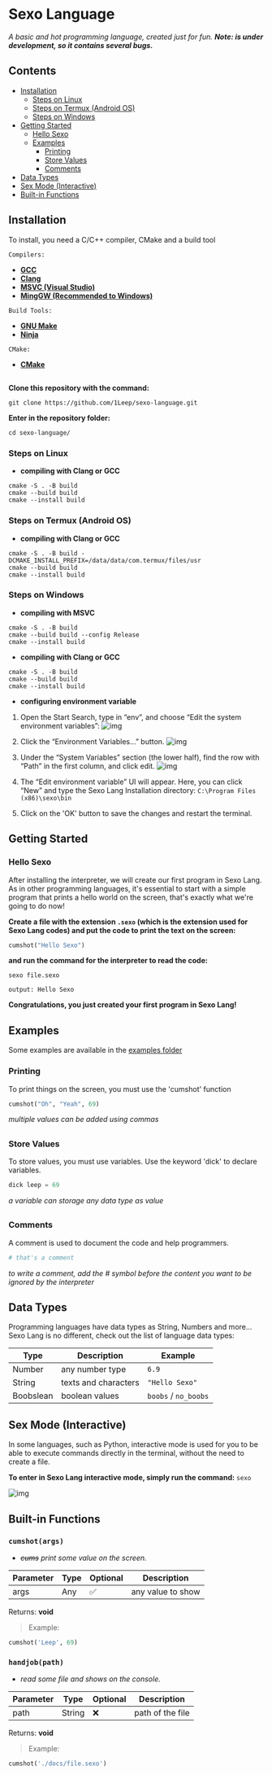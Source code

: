 # Sexo Language
_A basic and hot programming language, created just for fun. **Note: is under development, so it contains several bugs.**_ 

## Contents
- [Installation](#installation) 
  - [Steps on Linux](#steps-on-linux) 
  - [Steps on Termux (Android OS)](#steps-on-termux-android-os) 
  - [Steps on Windows](#steps-on-windows) 
- [Getting Started](#getting-started) 
  - [Hello Sexo](#hello-sexo) 
  - [Examples](#examples) 
    - [Printing](#printing) 
    - [Store Values](#store-values) 
    - [Comments](#comments) 
- [Data Types](#data-types) 
- [Sex Mode (Interactive)](#sex-mode-interactive) 
- [Built-in Functions](#built-in-functions) 

##

## Installation

To install, you need a C/C++ compiler, CMake and a build tool

`Compilers:`
* **[GCC](https://gcc.gnu.org/)**
* **[Clang](https://clang.llvm.org/)**
* **[MSVC (Visual Studio)](https://visualstudio.microsoft.com//downloads/)**
* **[MingGW (Recommended to Windows)](https://sourceforge.net/projects/mingw/)**

`Build Tools:`
* **[GNU Make](https://www.gnu.org/software/make/)**
* **[Ninja](https://ninja-build.org/)**

`CMake:`
* **[CMake](https://cmake.org/)**

##

**Clone this repository with the command:**
```
git clone https://github.com/1Leep/sexo-language.git
```
**Enter in the repository folder:**
```
cd sexo-language/
``` 

### Steps on Linux 

- **compiling with Clang or GCC**
```
cmake -S . -B build 
cmake --build build  
cmake --install build 
```

### Steps on Termux (Android OS) 

- **compiling with Clang or GCC**
```
cmake -S . -B build -DCMAKE_INSTALL_PREFIX=/data/data/com.termux/files/usr
cmake --build build 
cmake --install build 
```

### Steps on Windows

- **compiling with MSVC**
```
cmake -S . -B build 
cmake --build build --config Release
cmake --install build 
```

- **compiling with Clang or GCC**
```
cmake -S . -B build 
cmake --build build 
cmake --install build 
```

- **configuring environment variable**

1. Open the Start Search, type in “env”, and choose “Edit the system environment variables”: 
![img](https://www.architectryan.com/static/start_menu-91c0473bae32fa3862658e4d6e62d75c-2facb.png) 

2. Click the “Environment Variables…” button.
![img](https://www.architectryan.com/static/system_properties-f3a4f86cdd178c48ed9d8398743f85df-39c95.png) 

3. Under the “System Variables” section (the lower half), find the row with “Path” in the first column, and click edit. 
![img](https://www.architectryan.com/static/select_row_and_edit-48423a2a0724e226bd3f69468d9eaabd-70c4b.png) 

4. The “Edit environment variable” UI will appear. Here, you can click “New” and type the Sexo Lang Installation directory:
`C:\Program Files (x86)\sexo\bin`

5. Click on the 'OK' button to save the changes and restart the terminal. 

##

## Getting Started

### Hello Sexo
After installing the interpreter, we will create our first program in Sexo Lang. 
As in other programming languages, it's essential to start with a simple program that prints a hello world on the screen, that's exactly what we're going to do now! 

**Create a file with the extension `.sexo` (which is the extension used for Sexo Lang codes)
and put the code to print the text on the screen:**
```py
cumshot("Hello Sexo") 
```
**and run the command for the interpreter to read the code:**
```
sexo file.sexo
```
```
output: Hello Sexo 
```

**Congratulations, you just created your first program in Sexo Lang!**

##

## Examples
Some examples are available in the [examples folder](https://github.com/1Leep/sexo-language/tree/main/examples) 

### Printing
To print things on the screen, you must use the 'cumshot' function 
```py
cumshot("Oh", "Yeah", 69) 
```
_multiple values can be added using commas_

##

### Store Values
To store values, you must use variables. Use the keyword 'dick' to declare variables. 
```py
dick leep = 69
```
_a variable can storage any data type as value_

##

### Comments
A comment is used to document the code and help programmers. 
```py
# that's a comment 
```
_to write a comment, add the # symbol before the content you want to be ignored by the interpreter_

##

## Data Types
Programming languages have data types as String, Numbers and more... 
Sexo Lang is no different, check out the list of language data types:

Type      |     Description      |  Example
----------|----------------------|----------------
Number    | any number type      | `6.9`
String    | texts and characters | `"Hello Sexo"`
Boobslean | boolean values       | `boobs` / `no_boobs`

##

## Sex Mode (Interactive) 
In some languages, such as Python, interactive mode is used for you to be able to execute commands directly in the terminal, without the need to create a file. 

**To enter in Sexo Lang interactive mode, simply run the command:** `sexo`

![img](https://media.discordapp.net/attachments/802215195959230566/1008234306491138078/Screenshot_20220814-014215_Termux.png) 

##

## Built-in Functions

### `cumshot(args)`

- _~~cums~~ print some value on the screen._

Parameter | Type    | Optional |  Description      |
----------|---------|----------|-------------------|
args      | Any     |  ✅      | any value to show |

Returns: **void**

> Example:
```py
cumshot('Leep', 69)
```


### `handjob(path)`

- _read some file and shows on the console._

Parameter | Type    | Optional |  Description      |
----------|---------|----------|-------------------|
path      | String  |  ❌      | path of the file  |

Returns: **void**

> Example:
```py
cumshot('./docs/file.sexo')
```